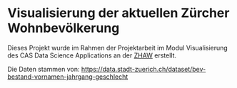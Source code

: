 # Visualisierung der aktuellen Zürcher Wohnbevölkerung

Dieses Projekt wurde im Rahmen der Projektarbeit im Modul Visualisierung des CAS Data Science Applications an der [ZHAW](http://www.zhaw.ch) erstellt.

Die Daten stammen von:
https://data.stadt-zuerich.ch/dataset/bev-bestand-vornamen-jahrgang-geschlecht
